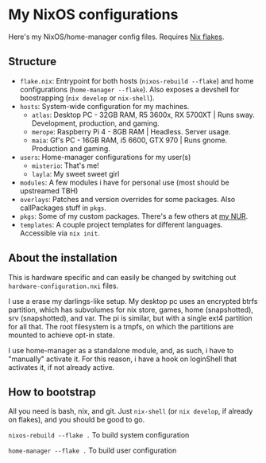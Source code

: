 # My NixOS configurations

Here's my NixOS/home-manager config files. Requires [Nix flakes](https://nixos.wiki/wiki/Flakes).

## Structure
- `flake.nix`: Entrypoint for both hosts (`nixos-rebuild --flake`) and home configurations (`home-manager --flake`). Also exposes a devshell for boostrapping (`nix develop` or `nix-shell`).
- `hosts`: System-wide configuration for my machines.
  - `atlas`: Desktop PC - 32GB RAM, R5 3600x, RX 5700XT | Runs sway. Development, production, and gaming.
  - `merope`: Raspberry Pi 4 - 8GB RAM | Headless. Server usage.
  - `maia`: Gf's PC - 16GB RAM, i5 6600, GTX 970 | Runs gnome. Production and gaming.
- `users`: Home-manager configurations for my user(s)
  - `misterio`: That's me!
  - `layla`: My sweet sweet girl
- `modules`: A few modules i have for personal use (most should be upstreamed TBH)
- `overlays`: Patches and version overrides for some packages. Also callPackages stuff in `pkgs`.
- `pkgs`: Some of my custom packages. There's a few others at [my NUR](https://github.com/misterio77/nur-packages).
- `templates`: A couple project templates for different languages. Accessible via `nix init`.


## About the installation
This is hardware specific and can easily be changed by switching out `hardware-configuration.nxi` files.

I use a erase my darlings-like setup. My desktop pc uses an encrypted btrfs partition, which has subvolumes for nix store, games, home (snapshotted), srv (snapshotted), and var. The pi is similar, but with a single ext4 partition for all that. The root filesystem is a tmpfs, on which the partitions are mounted to achieve opt-in state.

I use home-manager as a standalone module, and, as such, i have to "manually" activate it. For this reason, i have a hook on loginShell that activates it, if not already active.


## How to bootstrap

All you need is bash, nix, and git. Just `nix-shell` (or `nix develop`, if already on flakes), and you should be good to go.

`nixos-rebuild --flake .` To build system configuration

`home-manager --flake .` To build user configuration
